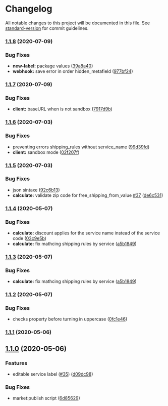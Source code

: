 # Changelog

All notable changes to this project will be documented in this file. See [standard-version](https://github.com/conventional-changelog/standard-version) for commit guidelines.

### [1.1.8](https://github.com/ecomclub/app-melhor-envio/compare/v1.1.7...v1.1.8) (2020-07-09)


### Bug Fixes

* **new-label:** package values ([39a8a40](https://github.com/ecomclub/app-melhor-envio/commit/39a8a40f4605d81fdf4061baca00ced23435e5b5))
* **webhook:** save error in order hidden_metafield ([977bf24](https://github.com/ecomclub/app-melhor-envio/commit/977bf2491113f352d72edf20e4df6aecf3e6bb61))

### [1.1.7](https://github.com/ecomclub/app-melhor-envio/compare/v1.1.6...v1.1.7) (2020-07-09)


### Bug Fixes

* **client:** baseURL when is not sandbox ([7917d9b](https://github.com/ecomclub/app-melhor-envio/commit/7917d9b97e53503e7841be247c2181ecd0cd13c7))

### [1.1.6](https://github.com/ecomclub/app-melhor-envio/compare/v1.1.5...v1.1.6) (2020-07-03)


### Bug Fixes

* preventing errors shipping_rules without service_name ([99d39fd](https://github.com/ecomclub/app-melhor-envio/commit/99d39fd6e8d665cf95d288c916c599a4b2ca0c96))
* **client:** sandbox mode ([02f207f](https://github.com/ecomclub/app-melhor-envio/commit/02f207f32dbc52b32ed8d957493501143ef6a346))

### [1.1.5](https://github.com/ecomclub/app-melhor-envio/compare/v1.1.4...v1.1.5) (2020-07-03)


### Bug Fixes

* json sintaxe ([92c6b13](https://github.com/ecomclub/app-melhor-envio/commit/92c6b136add346e9eac82cb691ca2c2cdb77ce51))
* **calculate:** validate zip code for free_shipping_from_value [#37](https://github.com/ecomclub/app-melhor-envio/issues/37) ([de6c531](https://github.com/ecomclub/app-melhor-envio/commit/de6c5310ced0187202162cf8db6d29f3668366c5))

### [1.1.4](https://github.com/ecomclub/app-melhor-envio/compare/v1.1.2...v1.1.4) (2020-05-07)


### Bug Fixes

* **calculate:** discount applies for the service name instead of the service code ([03c9e5b](https://github.com/ecomclub/app-melhor-envio/commit/03c9e5bf413145cbaaa5aaa1b409da2e7c8f0b03))
* **calculate:** fix mathcing shipping rules by service ([a5b1849](https://github.com/ecomclub/app-melhor-envio/commit/a5b1849bee3dbdf8e4f3f49e03a0188e4d9e53de))

### [1.1.3](https://github.com/ecomclub/app-melhor-envio/compare/v1.1.2...v1.1.3) (2020-05-07)


### Bug Fixes

* **calculate:** fix mathcing shipping rules by service ([a5b1849](https://github.com/ecomclub/app-melhor-envio/commit/a5b1849bee3dbdf8e4f3f49e03a0188e4d9e53de))

### [1.1.2](https://github.com/ecomclub/app-melhor-envio/compare/v1.1.1...v1.1.2) (2020-05-07)


### Bug Fixes

* checks property before turning in uppercase ([0fc1e46](https://github.com/ecomclub/app-melhor-envio/commit/0fc1e4693468574239ea140d3224118e1c5a4a45))

### [1.1.1](https://github.com/ecomclub/app-melhor-envio/compare/v1.1.0...v1.1.1) (2020-05-06)

## [1.1.0](https://github.com/ecomclub/app-melhor-envio/compare/v0.2.7...v1.1.0) (2020-05-06)


### Features

* editable service label ([#35](https://github.com/ecomclub/app-melhor-envio/issues/35)) ([d09dc98](https://github.com/ecomclub/app-melhor-envio/commit/d09dc98d341e929132f6eb748931cfbc8a3876ea))


### Bug Fixes

* market:publish script ([6d85629](https://github.com/ecomclub/app-melhor-envio/commit/6d856291c8c789994ca17e27f1de049787a59910))
